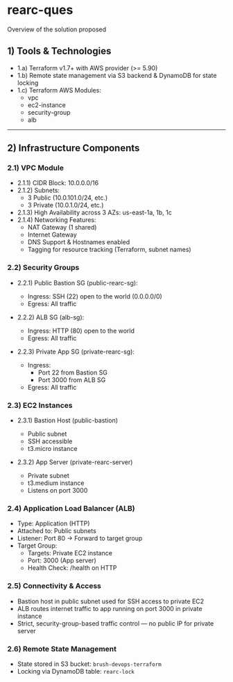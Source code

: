 # rearc-ques

Overview of the solution proposed

## 1) Tools & Technologies

- 1.a) Terraform v1.7+ with AWS provider (>= 5.90)
- 1.b) Remote state management via S3 backend & DynamoDB for state locking
- 1.c) Terraform AWS Modules:
  - vpc
  - ec2-instance
  - security-group
  - alb

---

## 2) Infrastructure Components

### 2.1) VPC Module

- 2.1.1) CIDR Block: 10.0.0.0/16
- 2.1.2) Subnets:
  - 3 Public (10.0.101.0/24, etc.)
  - 3 Private (10.0.1.0/24, etc.)
- 2.1.3) High Availability across 3 AZs: us-east-1a, 1b, 1c
- 2.1.4) Networking Features:
  - NAT Gateway (1 shared)
  - Internet Gateway
  - DNS Support & Hostnames enabled
  - Tagging for resource tracking (Terraform, subnet names)

### 2.2) Security Groups

- 2.2.1) Public Bastion SG (public-rearc-sg):
  - Ingress: SSH (22) open to the world (0.0.0.0/0)
  - Egress: All traffic

- 2.2.2) ALB SG (alb-sg):
  - Ingress: HTTP (80) open to the world
  - Egress: All traffic

- 2.2.3) Private App SG (private-rearc-sg):
  - Ingress:
    - Port 22 from Bastion SG
    - Port 3000 from ALB SG
  - Egress: All traffic

### 2.3) EC2 Instances

- 2.3.1) Bastion Host (public-bastion)
  - Public subnet
  - SSH accessible
  - t3.micro instance

- 2.3.2) App Server (private-rearc-server)
  - Private subnet
  - t3.medium instance
  - Listens on port 3000

### 2.4) Application Load Balancer (ALB)

- Type: Application (HTTP)
- Attached to: Public subnets
- Listener: Port 80 → Forward to target group
- Target Group:
  - Targets: Private EC2 instance
  - Port: 3000 (App server)
  - Health Check: /health on HTTP

### 2.5) Connectivity & Access

- Bastion host in public subnet used for SSH access to private EC2
- ALB routes internet traffic to app running on port 3000 in private instance
- Strict, security-group-based traffic control — no public IP for private server

### 2.6) Remote State Management

- State stored in S3 bucket: `brush-devops-terraform`
- Locking via DynamoDB table: `rearc-lock`
